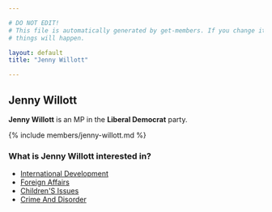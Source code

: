```yaml
---

# DO NOT EDIT!
# This file is automatically generated by get-members. If you change it, bad
# things will happen.

layout: default
title: "Jenny Willott"

---
```


## Jenny Willott

**Jenny Willott** is an MP in the **Liberal Democrat** party.

{% include members/jenny-willott.md %}

### What is Jenny Willott interested in?


* [International Development](/interests/international-development.html)
* [Foreign Affairs](/interests/foreign-affairs.html)
* [Children'S Issues](/interests/childrens-issues.html)
* [Crime And Disorder](/interests/crime-and-disorder.html)
